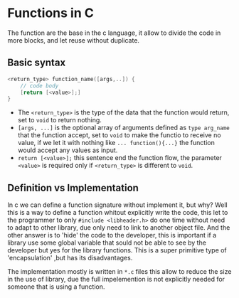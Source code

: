 # Functions in C
The function are the base in the c language, it allow to divide the code in more blocks, and let reuse without duplicate.

## Basic syntax
```c
<return_type> function_name([args,..]) {
	// code body
	[return [<value>];]
}
```
- The `<return_type>` is the type of the data that the function would return, set to `void` to return nothing.
- `[args, ...]` is the optional array of arguments defined as `type arg_name` that the function accept, set to `void` to make the functio to receive no value, if we let it with nothing like `... function(){...}` the function would accept any values as input.
- `return [<value>];` this sentence end the function flow, the parameter `<value>` is required only if `<return_type>` is different to `void`.

## Definition vs Implementation
In c we can define a function signature without implement it, but why?
Well this is a way to define a function whitout explicitly write the code, this let to the programmer to only `#include <libheader.h>` do one time without need to adapt to other library, due only need to link to another object file.
And the other answer is to 'hide' the code to the developer, this is important if a library use some global variable that sould not be able to see by the developer but yes for the library functions. This is a super primitive type of 'encapsulation' ,but has its disadvantages.

The implementation mostly is written in `*.c` files this allow to reduce the size in the use of library, due the full impelemention is not explicitly needed for someone that is using a function.